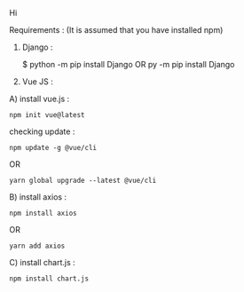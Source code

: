 Hi

Requirements :
(It is assumed that you have installed npm)

1) Django :

    $ python -m pip install Django
OR
    py -m pip install Django


2) Vue JS :

A) install vue.js :

    npm init vue@latest

checking update :

    npm update -g @vue/cli
         
OR
     
    yarn global upgrade --latest @vue/cli

B) install axios :

    npm install axios
         
OR
     
    yarn add axios


C) install chart.js :
     
    npm install chart.js

